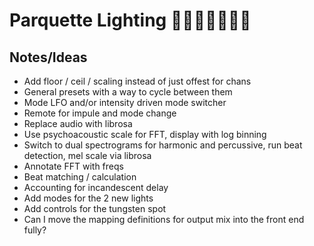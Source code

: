 # Parquette Lighting 🏋️‍♀️🕺🪩🕺🏋️‍♀️

## Notes/Ideas
* Add floor / ceil / scaling instead of just offest for chans
* General presets with a way to cycle between them
* Mode LFO and/or intensity driven mode switcher
* Remote for impule and mode change
* Replace audio with librosa
* Use psychoacoustic scale for FFT, display with log binning
* Switch to dual spectrograms for harmonic and percussive, run beat detection, mel scale via librosa
* Annotate FFT with freqs
* Beat matching / calculation
* Accounting for incandescent delay
* Add modes for the 2 new lights
* Add controls for the tungsten spot
* Can I move the mapping definitions for output mix into the front end fully?